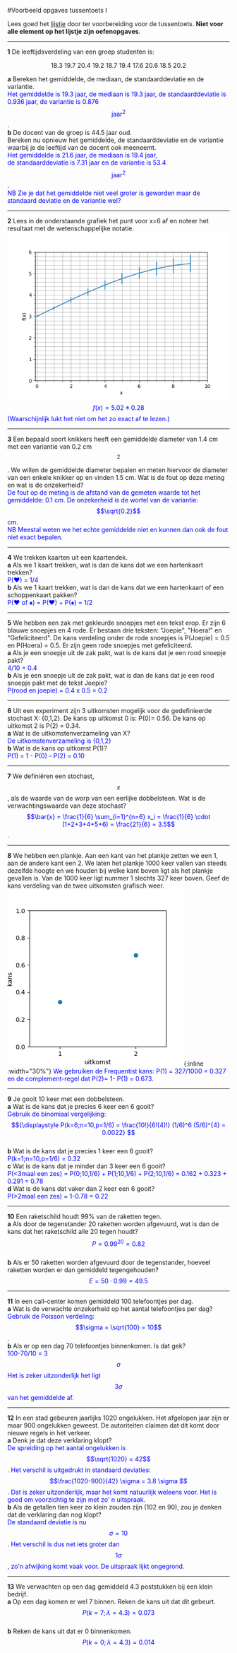 #Voorbeeld opgaves tussentoets I

Lees goed het [lijstje](/tussentoets-i/inhoud) door ter voorbereiding voor de tussentoets. **Niet voor alle element op het lijstje zijn oefenopgaves**.

-----

**1** De leeftijdsverdeling van een groep studenten is:<br>

<center>18.3 19.7 20.4 19.2 18.7 19.4 17.6 20.6 18.5 20.2</center>

**a**  Bereken het gemiddelde, de mediaan, de standaarddeviatie en de variantie.<br>
<span style = "color:blue"> Het gemiddelde is 19.3 jaar, de mediaan is 19.3 jaar, de standaarddeviatie is 0.936 jaar, de variantie is 0.876 $$\textrm{jaar}^2$$.</span><br>
**b** De docent van de groep is 44.5 jaar oud.  
Bereken nu opnieuw het gemiddelde, de standaarddeviatie en de variantie waarbij je de leeftijd van de docent ook meeneemt. <br>
<span style = "color: blue"> Het gemiddelde is 21.6 jaar, de mediaan is 19.4 jaar,  
de standaarddeviatie is 7.31 jaar en de variantie is 53.4 $$\textrm{jaar}^2$$.   
NB Zie je dat het gemiddelde niet veel groter is geworden maar de standaard deviatie en de variantie wel?</span>

-----

**2** Lees in de onderstaande grafiek het punt voor x=6 af en noteer het resultaat met de wetenschappelijke notatie. 
![](Aflezen.png)
<span style = 'color: blue'> $$f(x) = 5.02 \pm 0.28$$ (Waarschijnlijk lukt het niet om het zo exact af te lezen.)</span>

-----

**3** Een bepaald soort knikkers heeft een gemiddelde diameter van 1.4 cm met een variantie van 0.2 cm$$^2$$. We willen de gemiddelde diameter bepalen en meten hiervoor de diameter van een enkele knikker op en vinden 1.5 cm. Wat is de fout op deze meting en wat is de onzekerheid? <br>
<span style="color:blue"> De fout op de meting is de afstand van de gemeten waarde tot het gemiddelde: 0.1 cm. De onzekerheid is de wortel van de variantie: $$\sqrt{0.2}$$ cm.  
NB Meestal weten we het echte gemiddelde niet en kunnen dan ook de fout niet exact bepalen.</span>

-----

**4** We trekken kaarten uit een kaartendek.<br>
**a** Als we 1 kaart trekken, wat is dan de kans dat we een hartenkaart trekken?<br>
<span style = "color: blue">P(♥) = 1/4</span><br>
**b** Als we 1 kaart trekken, wat is dan de kans dat we een hartenkaart of een schoppenkaart pakken?<br>
<span style = "color: blue">P(♥ of ♠) = P(♥) + P(♠) = 1/2</span>

-----

**5** We hebben een zak met gekleurde snoepjes met een tekst erop. Er zijn 6 blauwe snoepjes en 4 rode. Er bestaan drie teksten: "Joepie", "Hoera!" en "Gefeliciteerd". De kans verdeling onder de rode snoepjes is P(Joepie) = 0.5 en P(Hoera) = 0.5. Er zijn geen rode snoepjes met gefeliciteerd. <br>
**a** Als je een snoepje uit de zak pakt, wat is de kans dat je een rood snoepje pakt?<br>
<span style = "color: blue">4/10 = 0.4 </span><br>
**b** Als je een snoepje uit de zak pakt, wat is dan de kans dat je een rood snoepje pakt met de tekst Joepie?<br>
<span style = "color: blue">P(rood en joepie) = 0.4 x 0.5 = 0.2 </span>

-----

**6** Uit een experiment zijn 3 uitkomsten mogelijk voor de gedefinieerde stochast X: {0,1,2}. De kans op uitkomst 0 is: P(0)= 0.56. De kans op uitkomst 2 is P(2) = 0.34.<br>
**a** Wat is de uitkomstenverzameling van X?<br>
<span style = "color: blue">De uitkomstenverzameling is {0,1,2}</span><br>
**b** Wat is de kans op uitkomst P(1)?<br>
<span style = "color: blue">P(1) = 1 - P(0) - P(2) = 0.10 </span>

-----

**7** We definiëren een stochast, $$x$$, als de waarde van de worp van een eerlijke dobbelsteen. Wat is de verwachtingswaarde van deze stochast? <br>
<span style = "color: blue"> $$\bar{x} = \frac{1}{6} \sum_{i=1}^{n=6} x_i = \frac{1}{6} \cdot (1+2+3+4+5+6) = \frac{21}{6} = 3.5$$.</span>


-----


**8** We hebben een plankje. Aan een kant van het plankje zetten we een 1, aan de andere kant een 2. We laten het plankje 1000 keer vallen van steeds dezelfde hoogte en we houden bij welke kant boven ligt als het plankje gevallen is. Van de 1000 keer ligt nummer 1 slechts 327 keer boven. Geef de kans verdeling van de twee uitkomsten grafisch weer.<br>
![](exampleplank.png){:inline :width="30%"}<span style = 'color:blue'> We gebruiken de Frequentist kans: P(1) = 327/1000 = 0.327 en de complement-regel dat P(2)= 1- P(1) = 0.673.</span>

-----

**9** Je gooit 10 keer met een dobbelsteen. <br>
**a** Wat is de kans dat je precies 6 keer een 6 gooit? <br>
<span style = "color:blue"> Gebruik de binomiaal vergelijking: <br>
$${\displaystyle P(k=6;n=10,p=1/6) = \frac{10!}{6!(4)!} (1/6)^6 (5/6)^{4} = 0.0022} $$
</span><br>
**b** Wat is de kans dat je precies 1 keer een 6 gooit?<br>
<span style = 'color:blue'> P(k=1;n=10,p=1/6) = 0.32 </span><br>
**c** Wat is de kans dat je minder dan 3 keer een 6 gooit?<br>
<span style = 'color:blue'> P(<3maal een zes) = P(0;10,1/6) + P(1;10,1/6) + P(2;10,1/6) = 0.162 + 0.323 + 0.291 = 0.78 </span><br>
**d** Wat is de kans dat vaker dan 2 keer een 6 gooit?<br>
<span style = 'color:blue'> P(>2maal  een zes) = 1-0.78 = 0.22 </span><br>

-----

**10** Een raketschild houdt 99% van de raketten tegen. <br>
**a** Als door de tegenstander 20 raketten worden afgevuurd, wat is dan de kans dat het raketschild alle 20 tegen houdt? <br>
<span style= 'color:blue'> $$P = 0.99^{20} =  0.82$$</span><br>
**b** Als er 50 raketten worden afgevuurd door de tegenstander, hoeveel raketten worden er dan gemiddeld tegengehouden? <br>
<span style = 'color:blue'> $$E = 50\cdot 0.99 = 49.5$$ </span>


-----

**11** In een call-center komen gemiddeld 100 telefoontjes per dag. <br>
**a** Wat is de verwachte onzekerheid op het aantal telefoontjes per dag?<br>
<span style = 'color:blue'> Gebruik de Poisson verdeling: $$\sigma = \sqrt{100} = 10$$.</span><br>
**b** Als er op een dag 70 telefoontjes binnenkomen. Is dat gek?<br>
<span style = 'color:blue'> 100-70/10 = 3 $$ \sigma $$ Het is zeker uitzonderlijk het ligt $$3\sigma$$ van het gemiddelde af.</span>

-----

**12** In een stad gebeuren jaarlijks 1020 ongelukken. Het afgelopen jaar zijn er maar 900 ongelukken geweest. De autoriteiten claimen dat dit komt door nieuwe regels in het verkeer. <br>
**a** Denk je dat deze verklaring klopt?<br>
<span style = 'color:blue'>  De spreiding op het aantal ongelukken is $$\sqrt{1020} = 42$$. Het verschil is uitgedrukt in standaard deviaties: $$\frac{1020-900}{42} \sigma = 3.8 \sigma $$. Dat is zeker uitzonderlijk, maar het komt natuurlijk weleens voor. Het is goed om voorzichtig te zijn met zo' n uitspraak. </span><br>
**b** Als de getallen tien keer zo klein zouden zijn (102 en 90), zou je denken dat de verklaring dan nog klopt?<br>
<span style = 'color:blue'> De standaard deviatie is nu $$\sigma = 10$$. Het verschil is dus net iets groter dan $$1\sigma$$, zo'n afwijking komt vaak voor. De uitspraak lijkt ongegrond.  </span>

-----

**13** We verwachten op een dag gemiddeld 4.3 poststukken bij een klein bedrijf. <br>
**a** Op een dag komen er wel 7 binnen. Reken de kans uit dat dit gebeurt. <br>
<span style = 'color:blue'>$$P(k=7;\lambda=4.3) =0.073$$</span><br>
**b** Reken de kans uit dat er 0 binnenkomen. <br>
<span style = 'color:blue'>$$P(k=0;\lambda=4.3) =0.014$$</span><br>

